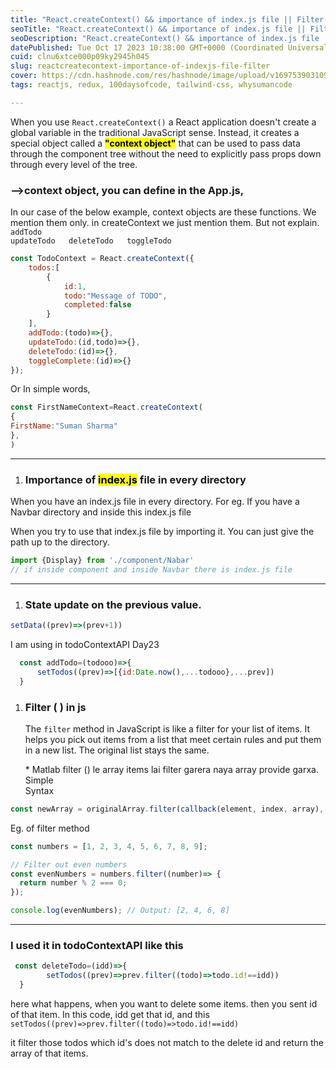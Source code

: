 ```yaml
---
title: "React.createContext() && importance of index.js file || Filter()"
seoTitle: "React.createContext() && importance of index.js file || Filter()"
seoDescription: "React.createContext() && importance of index.js file || Filter()"
datePublished: Tue Oct 17 2023 10:38:00 GMT+0000 (Coordinated Universal Time)
cuid: clnu6xtce000p09ky2945h045
slug: reactcreatecontext-importance-of-indexjs-file-filter
cover: https://cdn.hashnode.com/res/hashnode/image/upload/v1697539031099/c61b07c7-0381-4217-92a6-e2d0948988eb.png
tags: reactjs, redux, 100daysofcode, tailwind-css, whysumancode

---
```


When you use `React.createContext()` a React application doesn't create a global variable in the traditional JavaScript sense. Instead, it creates a special object called a **<mark>"context object"</mark>** that can be used to pass data through the component tree without the need to explicitly pass props down through every level of the tree.

### \--&gt;context object, you can define in the App.js,

In our case of the below example, context objects are these functions. We mention them only. in createContext we just mention them. But not explain.  
`addTodo`  
`updateTodo   deleteTodo   toggleTodo`

```javascript
const TodoContext = React.createContext({
    todos:[
        {
            id:1,
            todo:"Message of TODO",
            completed:false
        }
    ],
    addTodo:(todo)=>{},
    updateTodo:(id,todo)=>{},
    deleteTodo:(id)=>{},
    toggleComplete:(id)=>{}
});
```

Or In simple words,

```javascript
const FirstNameContext=React.createContext(
{
FirstName:"Suman Sharma"
},
)
```

---

1. ### Importance of <mark>index.js</mark> file in every directory
    

When you have an index.js file in every directory. For eg. If you have a Navbar directory and inside this index.js file

When you try to use that index.js file by importing it. You can just give the path up to the directory.

```javascript
import {Display} from './component/Nabar'
// if inside component and inside Navbar there is index.js file
```

---

1. ### State update on the previous value.
    

```javascript
setData((prev)=>(prev+1))
```

I am using in todoContextAPI Day23

```javascript
  const addTodo=(todooo)=>{
      setTodos((prev)=>[{id:Date.now(),...todooo},...prev])
  }
```

1. ### Filter ( ) in js
    
    The `filter` method in JavaScript is like a filter for your list of items. It helps you pick out items from a list that meet certain rules and put them in a new list. The original list stays the same.
    
    \* Matlab filter () le array items lai filter garera naya array provide garxa. Simple  
    Syntax  
    

```javascript
const newArray = originalArray.filter(callback(element, index, array), thisArg);
```

Eg. of filter method

```javascript
const numbers = [1, 2, 3, 4, 5, 6, 7, 8, 9];

// Filter out even numbers
const evenNumbers = numbers.filter((number)=> {
  return number % 2 === 0;
});

console.log(evenNumbers); // Output: [2, 4, 6, 8]
```

---

### I used it in todoContextAPI like this

```javascript
 const deleteTodo=(idd)=>{
        setTodos((prev)=>prev.filter((todo)=>todo.id!==idd))
  }
```

here what happens, when you want to delete some items. then you sent id of that item. In this code, idd get that id, and this `setTodos((prev)=>prev.filter((todo)=>todo.id!==idd)`

it filter those todos which id's does not match to the delete id and return the array of that items.